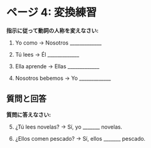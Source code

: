 # ページ 4: 変換練習

**指示に従って動詞の人称を変えなさい:**

1. Yo como → Nosotros _____________

2. Tú lees → Él _____________

3. Ella aprende → Ellas _____________

4. Nosotros bebemos → Yo _____________

## 質問と回答

**質問に答えなさい:**

5. ¿Tú lees novelas? → Sí, yo _______ novelas.

6. ¿Ellos comen pescado? → Sí, ellos _______ pescado.